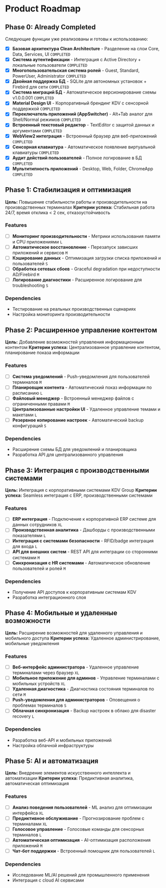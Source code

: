 # Product Roadmap

## Phase 0: Already Completed

Следующие функции уже реализованы и готовы к использованию:

- [x] **Базовая архитектура Clean Architecture** - Разделение на слои Core, Data, Services, UI `COMPLETED`
- [x] **Система аутентификации** - Интеграция с Active Directory + локальные пользователи `COMPLETED`
- [x] **Многопользовательская система ролей** - Guest, Standard, PowerUser, Administrator `COMPLETED`
- [x] **Двойная поддержка БД** - SQLite для автономных установок + Firebird для сети `COMPLETED`
- [x] **Система миграций БД** - Автоматическое версионирование схемы v1.0.0.001 `COMPLETED`
- [x] **Material Design UI** - Корпоративный брендинг KDV с сенсорной поддержкой `COMPLETED`
- [x] **Переключатель приложений (AppSwitcher)** - Alt+Tab аналог для Shell/Normal режимов `COMPLETED`
- [x] **Встроенный текстовый редактор** - TextEditor с защитой данных и аргументами `COMPLETED`
- [x] **WebView2 интеграция** - Встроенный браузер для веб-приложений `COMPLETED`
- [x] **Сенсорная клавиатура** - Автоматическое появление виртуальной клавиатуры `COMPLETED`
- [x] **Аудит действий пользователей** - Полное логирование в БД `COMPLETED`
- [x] **Мультитипность приложений** - Desktop, Web, Folder, ChromeApp `COMPLETED`

## Phase 1: Стабилизация и оптимизация

**Цель:** Повышение стабильности работы и производительности на производственных терминалах
**Критерии успеха:** Стабильная работа 24/7, время отклика < 2 сек, отказоустойчивость

### Features

- [ ] **Мониторинг производительности** - Метрики использования памяти и CPU приложениями `L`
- [ ] **Автоматическое восстановление** - Перезапуск зависших приложений и сервисов `M`
- [ ] **Кэширование данных** - Оптимизация загрузки списка приложений и пользователей `S`
- [ ] **Обработка сетевых сбоев** - Graceful degradation при недоступности AD/Firebird `M`
- [ ] **Логирование диагностики** - Расширенное логирование для troubleshooting `S`

### Dependencies

- Тестирование на реальных производственных сценариях
- Настройка мониторинга производительности

## Phase 2: Расширенное управление контентом

**Цель:** Добавление возможностей управления информационным контентом
**Критерии успеха:** Централизованное управление контентом, планирование показа информации

### Features

- [ ] **Система уведомлений** - Push-уведомления для пользователей терминалов `M`
- [ ] **Планировщик контента** - Автоматический показ информации по расписанию `L`
- [ ] **Файловый менеджер** - Встроенный менеджер файлов с ограниченными правами `M`
- [ ] **Централизованные настройки UI** - Удаленное управление темами и макетами `L`
- [ ] **Резервное копирование настроек** - Автоматический backup конфигураций `S`

### Dependencies

- Расширение схемы БД для уведомлений и планировщика
- Разработка API для централизованного управления

## Phase 3: Интеграция с производственными системами

**Цель:** Интеграция с корпоративными системами KDV Group
**Критерии успеха:** Seamless интеграция с ERP, производственными системами

### Features

- [ ] **ERP интеграция** - Подключение к корпоративной ERP системе для данных сотрудников `XL`
- [ ] **Производственная аналитика** - Дашборды с производственными показателями `L`
- [ ] **Интеграция с системами безопасности** - RFID/badge интеграция для входа `L`
- [ ] **API для внешних систем** - REST API для интеграции со сторонними системами `M`
- [ ] **Синхронизация с HR системами** - Автоматическое обновление пользователей и ролей `M`

### Dependencies

- Получение API доступов к корпоративным системам KDV
- Разработка интеграционного слоя

## Phase 4: Мобильные и удаленные возможности

**Цель:** Расширение возможностей для удаленного управления и мобильного доступа
**Критерии успеха:** Удаленное администрирование, мобильные уведомления

### Features

- [ ] **Веб-интерфейс администратора** - Удаленное управление терминалами через браузер `XL`
- [ ] **Мобильное приложение для админов** - Управление терминалами с мобильных устройств `XL`
- [ ] **Удаленная диагностика** - Диагностика состояния терминалов по сети `M`
- [ ] **Push-уведомления для администраторов** - Оповещения о проблемах терминалов `S`
- [ ] **Облачная синхронизация** - Backup настроек в облако для disaster recovery `L`

### Dependencies

- Разработка веб-API и мобильных приложений
- Настройка облачной инфраструктуры

## Phase 5: AI и автоматизация

**Цель:** Внедрение элементов искусственного интеллекта и автоматизации
**Критерии успеха:** Предиктивная аналитика, автоматическая оптимизация

### Features

- [ ] **Анализ поведения пользователей** - ML анализ для оптимизации интерфейса `XL`
- [ ] **Предиктивное обслуживание** - Прогнозирование проблем с терминалами `XL`
- [ ] **Голосовое управление** - Голосовые команды для сенсорных терминалов `L`
- [ ] **Автоматическая оптимизация** - AI-оптимизация расположения приложений `M`
- [ ] **Чат-бот поддержки** - Встроенный помощник для пользователей `L`

### Dependencies

- Исследование ML/AI решений для промышленного применения
- Интеграция с cloud AI сервисами